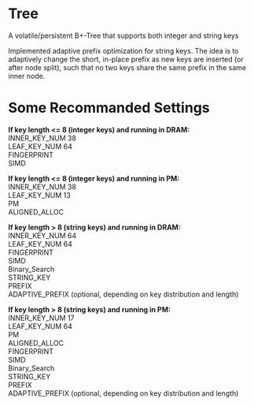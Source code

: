# Tree
A volatile/persistent B+-Tree that supports both integer and string keys

Implemented adaptive prefix optimization for string keys. The idea is to adaptively change the short, in-place prefix as new keys are inserted (or after node split), such that no two keys share the same prefix in the same inner node.

# Some Recommanded Settings
**If key length <= 8 (integer keys) and running in DRAM:** \
INNER_KEY_NUM 38 \
LEAF_KEY_NUM 64 \
FINGERPRINT \
SIMD 

**If key length <= 8 (integer keys) and running in PM:** \
INNER_KEY_NUM 38 \
LEAF_KEY_NUM 13 \
PM \
ALIGNED_ALLOC 

**If key length > 8 (string keys) and running in DRAM:** \
INNER_KEY_NUM 64 \
LEAF_KEY_NUM 64 \
FINGERPRINT \
SIMD \
Binary_Search \
STRING_KEY \
PREFIX  \
ADAPTIVE_PREFIX (optional, depending on key distribution and length) 

**If key length > 8 (string keys) and running in PM:** \
INNER_KEY_NUM 17 \
LEAF_KEY_NUM 64 \
PM \
ALIGNED_ALLOC \
FINGERPRINT \
SIMD \
Binary_Search \
STRING_KEY \
PREFIX  \
ADAPTIVE_PREFIX (optional, depending on key distribution and length) 


